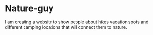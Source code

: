 # Nature-guy
I am creating a website to show people about hikes vacation spots and different camping locations that will connect them to nature.
